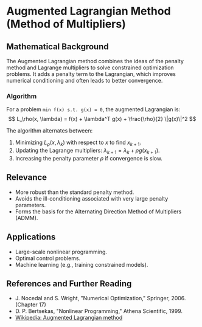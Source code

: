 # Augmented Lagrangian Method (Method of Multipliers)

## Mathematical Background
The Augmented Lagrangian method combines the ideas of the penalty method and Lagrange multipliers to solve constrained optimization problems. It adds a penalty term to the Lagrangian, which improves numerical conditioning and often leads to better convergence.

### Algorithm
For a problem `min f(x) s.t. g(x) = 0`, the augmented Lagrangian is:
$$ L_\rho(x, \lambda) = f(x) + \lambda^T g(x) + \frac{\rho}{2} \|g(x)\|^2 $$

The algorithm alternates between:
1. Minimizing $L_\rho(x, \lambda_k)$ with respect to $x$ to find $x_{k+1}$.
2. Updating the Lagrange multipliers: $\lambda_{k+1} = \lambda_k + \rho g(x_{k+1})$.
3. Increasing the penalty parameter $\rho$ if convergence is slow.

## Relevance
- More robust than the standard penalty method.
- Avoids the ill-conditioning associated with very large penalty parameters.
- Forms the basis for the Alternating Direction Method of Multipliers (ADMM).

## Applications
- Large-scale nonlinear programming.
- Optimal control problems.
- Machine learning (e.g., training constrained models).

## References and Further Reading
- J. Nocedal and S. Wright, "Numerical Optimization," Springer, 2006. (Chapter 17)
- D. P. Bertsekas, "Nonlinear Programming," Athena Scientific, 1999.
- [Wikipedia: Augmented Lagrangian method](https://en.wikipedia.org/wiki/Augmented_Lagrangian_method)
